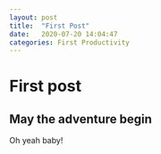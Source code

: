 ```yaml
---
layout: post
title:  "First Post"
date:   2020-07-20 14:04:47
categories: First Productivity
---
```

# First post
## May the adventure begin
Oh yeah baby!

